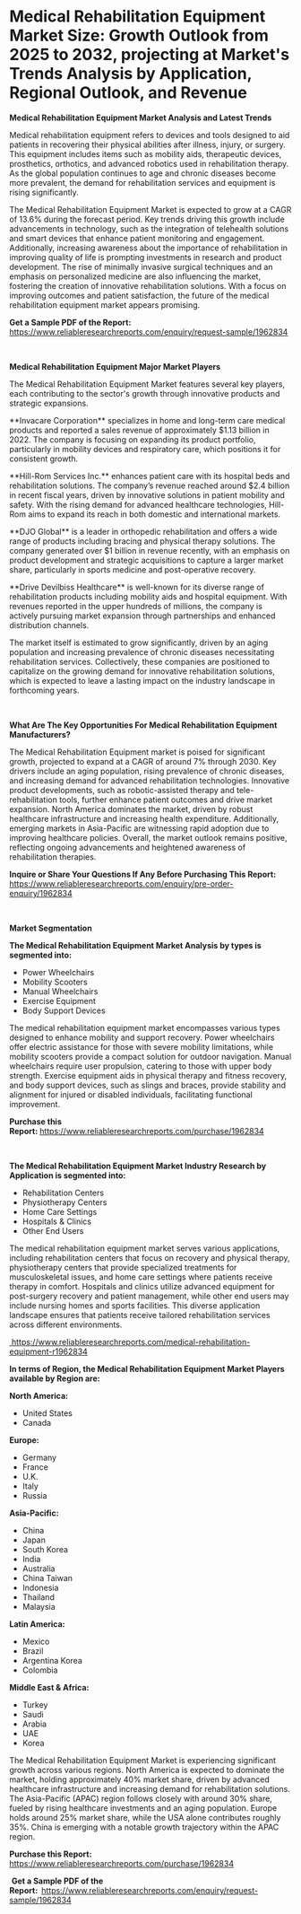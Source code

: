 <p><h1>Medical Rehabilitation Equipment Market Size: Growth Outlook from 2025 to 2032, projecting at Market's Trends Analysis by Application, Regional Outlook, and Revenue</h1></p><p><strong>Medical Rehabilitation Equipment Market Analysis and Latest Trends</strong></p>
<p><p>Medical rehabilitation equipment refers to devices and tools designed to aid patients in recovering their physical abilities after illness, injury, or surgery. This equipment includes items such as mobility aids, therapeutic devices, prosthetics, orthotics, and advanced robotics used in rehabilitation therapy. As the global population continues to age and chronic diseases become more prevalent, the demand for rehabilitation services and equipment is rising significantly.</p><p>The Medical Rehabilitation Equipment Market is expected to grow at a CAGR of 13.6% during the forecast period. Key trends driving this growth include advancements in technology, such as the integration of telehealth solutions and smart devices that enhance patient monitoring and engagement. Additionally, increasing awareness about the importance of rehabilitation in improving quality of life is prompting investments in research and product development. The rise of minimally invasive surgical techniques and an emphasis on personalized medicine are also influencing the market, fostering the creation of innovative rehabilitation solutions. With a focus on improving outcomes and patient satisfaction, the future of the medical rehabilitation equipment market appears promising.</p></p>
<p><strong>Get a Sample PDF of the Report:&nbsp;</strong> <a href="https://www.reliableresearchreports.com/enquiry/request-sample/1962834?utm_campaign=3009&utm_medium=2&utm_source=Github&utm_content=ia&utm_term=13042025&utm_id=medical-rehabilitation-equipment">https://www.reliableresearchreports.com/enquiry/request-sample/1962834</a></p>
<p>&nbsp;</p>
<p><strong>Medical Rehabilitation Equipment Major Market Players</strong></p>
<p><p>The Medical Rehabilitation Equipment Market features several key players, each contributing to the sector's growth through innovative products and strategic expansions. </p><p>**Invacare Corporation** specializes in home and long-term care medical products and reported a sales revenue of approximately $1.13 billion in 2022. The company is focusing on expanding its product portfolio, particularly in mobility devices and respiratory care, which positions it for consistent growth.</p><p>**Hill-Rom Services Inc.** enhances patient care with its hospital beds and rehabilitation solutions. The company’s revenue reached around $2.4 billion in recent fiscal years, driven by innovative solutions in patient mobility and safety. With the rising demand for advanced healthcare technologies, Hill-Rom aims to expand its reach in both domestic and international markets.</p><p>**DJO Global** is a leader in orthopedic rehabilitation and offers a wide range of products including bracing and physical therapy solutions. The company generated over $1 billion in revenue recently, with an emphasis on product development and strategic acquisitions to capture a larger market share, particularly in sports medicine and post-operative recovery.</p><p>**Drive Devilbiss Healthcare** is well-known for its diverse range of rehabilitation products including mobility aids and hospital equipment. With revenues reported in the upper hundreds of millions, the company is actively pursuing market expansion through partnerships and enhanced distribution channels.</p><p>The market itself is estimated to grow significantly, driven by an aging population and increasing prevalence of chronic diseases necessitating rehabilitation services. Collectively, these companies are positioned to capitalize on the growing demand for innovative rehabilitation solutions, which is expected to leave a lasting impact on the industry landscape in forthcoming years.</p></p>
<p>&nbsp;</p>
<p><strong>What Are The Key Opportunities For Medical Rehabilitation Equipment Manufacturers?</strong></p>
<p><p>The Medical Rehabilitation Equipment market is poised for significant growth, projected to expand at a CAGR of around 7% through 2030. Key drivers include an aging population, rising prevalence of chronic diseases, and increasing demand for advanced rehabilitation technologies. Innovative product developments, such as robotic-assisted therapy and tele-rehabilitation tools, further enhance patient outcomes and drive market expansion. North America dominates the market, driven by robust healthcare infrastructure and increasing health expenditure. Additionally, emerging markets in Asia-Pacific are witnessing rapid adoption due to improving healthcare policies. Overall, the market outlook remains positive, reflecting ongoing advancements and heightened awareness of rehabilitation therapies.</p></p>
<p><strong>Inquire or Share Your Questions If Any Before Purchasing This Report:</strong> <a href="https://www.reliableresearchreports.com/enquiry/pre-order-enquiry/1962834?utm_campaign=3009&utm_medium=2&utm_source=Github&utm_content=ia&utm_term=13042025&utm_id=medical-rehabilitation-equipment">https://www.reliableresearchreports.com/enquiry/pre-order-enquiry/1962834</a></p>
<p>&nbsp;</p>
<p><strong>Market Segmentation</strong></p>
<p><strong>The Medical Rehabilitation Equipment Market Analysis by types is segmented into:</strong></p>
<p><ul><li>Power Wheelchairs</li><li>Mobility Scooters</li><li>Manual Wheelchairs</li><li>Exercise Equipment</li><li>Body Support Devices</li></ul></p>
<p><p>The medical rehabilitation equipment market encompasses various types designed to enhance mobility and support recovery. Power wheelchairs offer electric assistance for those with severe mobility limitations, while mobility scooters provide a compact solution for outdoor navigation. Manual wheelchairs require user propulsion, catering to those with upper body strength. Exercise equipment aids in physical therapy and fitness recovery, and body support devices, such as slings and braces, provide stability and alignment for injured or disabled individuals, facilitating functional improvement.</p></p>
<p><strong>Purchase this Report:&nbsp;</strong><a href="https://www.reliableresearchreports.com/purchase/1962834?utm_campaign=3009&utm_medium=2&utm_source=Github&utm_content=ia&utm_term=13042025&utm_id=medical-rehabilitation-equipment">https://www.reliableresearchreports.com/purchase/1962834</a></p>
<p>&nbsp;</p>
<p><strong>The Medical Rehabilitation Equipment Market Industry Research by Application is segmented into:</strong></p>
<p><ul><li>Rehabilitation Centers</li><li>Physiotherapy Centers</li><li>Home Care Settings</li><li>Hospitals & Clinics</li><li>Other End Users</li></ul></p>
<p><p>The medical rehabilitation equipment market serves various applications, including rehabilitation centers that focus on recovery and physical therapy, physiotherapy centers that provide specialized treatments for musculoskeletal issues, and home care settings where patients receive therapy in comfort. Hospitals and clinics utilize advanced equipment for post-surgery recovery and patient management, while other end users may include nursing homes and sports facilities. This diverse application landscape ensures that patients receive tailored rehabilitation services across different environments.</p></p>
<p><a href="https://www.reliableresearchreports.com/medical-rehabilitation-equipment-r1962834?utm_campaign=3009&utm_medium=2&utm_source=Github&utm_content=ia&utm_term=13042025&utm_id=medical-rehabilitation-equipment">&nbsp;https://www.reliableresearchreports.com/medical-rehabilitation-equipment-r1962834</a></p>
<p><strong>In terms of Region, the Medical Rehabilitation Equipment Market Players available by Region are:</strong></p>
<p>
    <p> <strong> North America: </strong>
        <ul>
            <li>United States</li>
            <li>Canada</li>
        </ul>
        </p> 
    <p> <strong> Europe: </strong>
        <ul>
            <li>Germany</li>
            <li>France</li>
            <li>U.K.</li>
            <li>Italy</li>
            <li>Russia</li>
        </ul>
        </p> 
    <p> <strong> Asia-Pacific: </strong>
        <ul>
            <li>China</li>
            <li>Japan</li>
            <li>South Korea</li>
            <li>India</li>
            <li>Australia</li>
            <li>China Taiwan</li>
            <li>Indonesia</li>
            <li>Thailand</li>
            <li>Malaysia</li>
        </ul>
        </p> 
    <p> <strong> Latin America: </strong>
        <ul>
            <li>Mexico</li>
            <li>Brazil</li>
            <li>Argentina Korea</li>
            <li>Colombia</li>
        </ul>
        </p> 
    <p> <strong> Middle East & Africa: </strong>
        <ul>
            <li>Turkey</li>
            <li>Saudi</li>
            <li>Arabia</li>
            <li>UAE</li>
            <li>Korea</li>
        </ul>
    </p>
    </p>
<p><p>The Medical Rehabilitation Equipment Market is experiencing significant growth across various regions. North America is expected to dominate the market, holding approximately 40% market share, driven by advanced healthcare infrastructure and increasing demand for rehabilitation solutions. The Asia-Pacific (APAC) region follows closely with around 30% share, fueled by rising healthcare investments and an aging population. Europe holds around 25% market share, while the USA alone contributes roughly 35%. China is emerging with a notable growth trajectory within the APAC region.</p></p>
<p><strong>Purchase this Report: </strong><a href="https://www.reliableresearchreports.com/purchase/1962834?utm_campaign=3009&utm_medium=2&utm_source=Github&utm_content=ia&utm_term=13042025&utm_id=medical-rehabilitation-equipment">https://www.reliableresearchreports.com/purchase/1962834</a></p>
<p>&nbsp;<strong>Get a Sample PDF of the Report:&nbsp;&nbsp;</strong><a href="https://www.reliableresearchreports.com/enquiry/request-sample/1962834?utm_campaign=3009&utm_medium=2&utm_source=Github&utm_content=ia&utm_term=13042025&utm_id=medical-rehabilitation-equipment">https://www.reliableresearchreports.com/enquiry/request-sample/1962834</a></p>
<p><strong></strong></p>
<p><p></p><p></p><p></p></p>